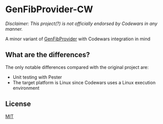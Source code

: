 # GenFibProvider-CW

_Disclaimer: This project(?) is not officially endorsed by Codewars in any manner._

A minor variant of [GenFibProvider](https://github.com/DonaldKellett/GenFibProvider) with Codewars integration in mind

## What are the differences?

The only notable differences compared with the original project are:

- Unit testing with Pester
- The target platform is Linux since Codewars uses a Linux execution environment

## License

[MIT](./LICENSE)
